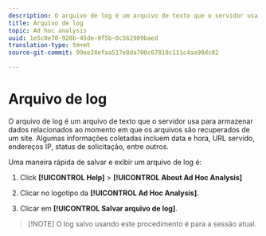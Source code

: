 ```yaml
---
description: O arquivo de log é um arquivo de texto que o servidor usa para armazenar dados relacionados ao momento em que os arquivos são recuperados de um site. Algumas informações coletadas incluem data e hora, URL servido, endereços IP, status de solicitação, entre outros.
title: Arquivo de log
topic: Ad hoc analysis
uuid: 1e5c0e70-928b-45de-9f5b-0c562909baed
translation-type: tm+mt
source-git-commit: 99ee24efaa517e8da700c67818c111c4aa90dc02

---
```



# Arquivo de log

O arquivo de log é um arquivo de texto que o servidor usa para armazenar dados relacionados ao momento em que os arquivos são recuperados de um site. Algumas informações coletadas incluem data e hora, URL servido, endereços IP, status de solicitação, entre outros.

Uma maneira rápida de salvar e exibir um arquivo de log é:

1. Click **[!UICONTROL Help]** &gt; **[!UICONTROL About Ad Hoc Analysis]**

1. Clicar no logotipo da **[!UICONTROL Ad Hoc Analysis].**
1. Clicar em **[!UICONTROL Salvar arquivo de log]**.

> [!NOTE] O log salvo usando este procedimento é para a sessão atual.

